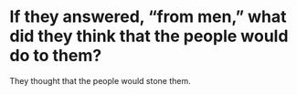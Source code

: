 # If they answered, “from men,” what did they think that the people would do to them?

They thought that the people would stone them.
